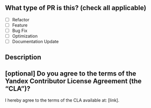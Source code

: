 ## What type of PR is this? (check all applicable)

- [ ] Refactor
- [ ] Feature
- [ ] Bug Fix
- [ ] Optimization
- [ ] Documentation Update

## Description

## [optional] Do you agree to the terms of the Yandex Contributor License Agreement (the “CLA”)?
I hereby agree to the terms of the CLA available at: [link].
